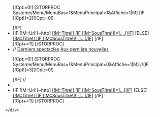 <div class="row">
	<div class="col-md-6">
		<ul class="MenuFooter row">
			[!Cpt:=0!]
			[STORPROC Systeme/Menu/MenuBas=1&MenuPrincipal=1&Affiche=1|M]
				[IF [!Cpt!]=2][!Cpt:=0!]</ul><ul class="MenuFooter row" >[/IF]
				<li class="[IF [!Systeme::CurrentMenu::Url!]=[!M::Url!]] active [/IF] col-md-5">
					[IF [!M::Url!]~http]
						<a href="[!M::Url!]" target="_blank" >[!M::Titre!] [IF [!M::SousTitre!]!=]....[/IF]</a>
					[ELSE]
						<a href="/[!M::Url!]" >[!M::Titre!] [IF [!M::SousTitre!]!=]...[/IF]</a>
					[/IF]
				</li>
				[!Cpt+=1!]
			[/STORPROC]
			<li class="[IF [!Systeme::CurrentMenu::Url!]=[!Systeme::getMenu(News/Nouvelle)!]] active [/IF] col-md-5">
//				<a href="/[!Systeme::getMenu(Reservation/Spectacle/ListeFinis)!]" >Derniers spectacles</a>
				<a href="/[!Systeme::getMenu(News/Nouvelle)!]" >Aux dernière nouvelles</a>
			</li>
		</ul>
	</div>
	<div class="col-md-6 FooterDroit">
		<div class="row">
			<div class="col-md-12">
				<ul class="MenuFooter row">
					<a href="/AccesPro" class="btn btn-bleu" style="color:#fff;float:right;margin-right:30px;">Accès partenaires sociaux</a>
				</ul>
			</div>
		</div>
		<div class="row">
			<div class="col-md-12">
				<ul class="MenuFooter2 row">
					[!Cpt:=0!]
					[STORPROC Systeme/Menu/MenuBas=1&MenuPrincipal=0&Affiche=1|M]
						//[IF [!Cpt!]=3][!Cpt:=0!]</ul><ul class="MenuFooter row" >[/IF]
			//			<li class="[IF [!Systeme::CurrentMenu::Url!]=[!M::Url!]] active [/IF] col-md-[IF [!Cpt!]=0]5[ELSE]3[/IF]">
						<li class="[IF [!Systeme::CurrentMenu::Url!]=[!M::Url!]] active [/IF] col-md-4">
							[IF [!M::Url!]~http]
								<a href="[!M::Url!]" target="_blank" >[!M::Titre!] [IF [!M::SousTitre!]!=]...[/IF]</a>
							[ELSE]
								<a href="/[!M::Url!]" >[!M::Titre!] [IF [!M::SousTitre!]!=]...[/IF]</a>
							[/IF]
						</li>[!Cpt+=1!]
					[/STORPROC]
				</ul>
			</div>		
		</div>


	</div>

</div>